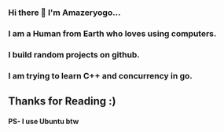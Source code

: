 ### Hi there 👋  I'm Amazeryogo...
### I am a Human from Earth who loves using computers.
### I build random projects on github.
### I am trying to learn C++ and concurrency in go.

## Thanks for Reading :)

#### PS- I use Ubuntu btw
